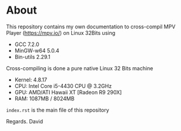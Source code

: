 About
=====

This repository contains my own documentation to cross-compil MPV Player
(<https://mpv.io/>) on Linux 32Bits using

-   GCC 7.2.0
-   MinGW-w64 5.0.4
-   Bin-utils 2.29.1

Cross-compiling is done a pure native Linux 32 Bits machine

-   Kernel: 4.8.17
-   CPU: Intel Core i5-4430 CPU @ 3.2GHz
-   GPU: AMD/ATI Hawaii XT [Radeon R9 290X]
-   RAM: 1087MB / 8024MB

`index.rst` is the main file of this repository

Regards. David

